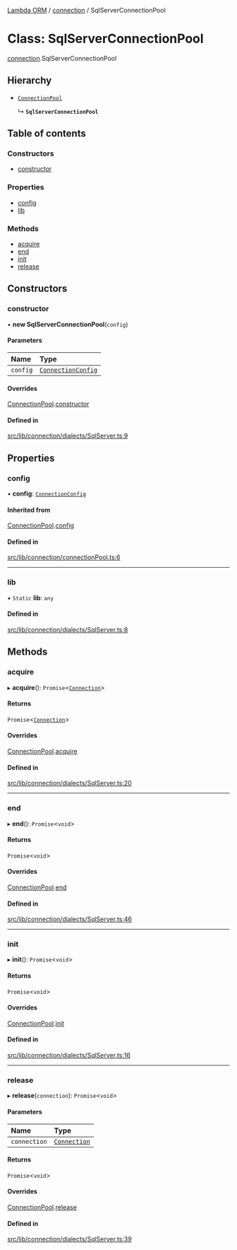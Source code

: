 [Lambda ORM](../README.md) / [connection](../modules/connection.md) / SqlServerConnectionPool

# Class: SqlServerConnectionPool

[connection](../modules/connection.md).SqlServerConnectionPool

## Hierarchy

- [`ConnectionPool`](connection.ConnectionPool.md)

  ↳ **`SqlServerConnectionPool`**

## Table of contents

### Constructors

- [constructor](connection.SqlServerConnectionPool.md#constructor)

### Properties

- [config](connection.SqlServerConnectionPool.md#config)
- [lib](connection.SqlServerConnectionPool.md#lib)

### Methods

- [acquire](connection.SqlServerConnectionPool.md#acquire)
- [end](connection.SqlServerConnectionPool.md#end)
- [init](connection.SqlServerConnectionPool.md#init)
- [release](connection.SqlServerConnectionPool.md#release)

## Constructors

### constructor

• **new SqlServerConnectionPool**(`config`)

#### Parameters

| Name | Type |
| :------ | :------ |
| `config` | [`ConnectionConfig`](../interfaces/connection.ConnectionConfig.md) |

#### Overrides

[ConnectionPool](connection.ConnectionPool.md).[constructor](connection.ConnectionPool.md#constructor)

#### Defined in

[src/lib/connection/dialects/SqlServer.ts:9](https://github.com/FlavioLionelRita/lambdaorm/blob/15e828d/src/lib/connection/dialects/SqlServer.ts#L9)

## Properties

### config

• **config**: [`ConnectionConfig`](../interfaces/connection.ConnectionConfig.md)

#### Inherited from

[ConnectionPool](connection.ConnectionPool.md).[config](connection.ConnectionPool.md#config)

#### Defined in

[src/lib/connection/connectionPool.ts:6](https://github.com/FlavioLionelRita/lambdaorm/blob/15e828d/src/lib/connection/connectionPool.ts#L6)

___

### lib

▪ `Static` **lib**: `any`

#### Defined in

[src/lib/connection/dialects/SqlServer.ts:8](https://github.com/FlavioLionelRita/lambdaorm/blob/15e828d/src/lib/connection/dialects/SqlServer.ts#L8)

## Methods

### acquire

▸ **acquire**(): `Promise`<[`Connection`](connection.Connection.md)\>

#### Returns

`Promise`<[`Connection`](connection.Connection.md)\>

#### Overrides

[ConnectionPool](connection.ConnectionPool.md).[acquire](connection.ConnectionPool.md#acquire)

#### Defined in

[src/lib/connection/dialects/SqlServer.ts:20](https://github.com/FlavioLionelRita/lambdaorm/blob/15e828d/src/lib/connection/dialects/SqlServer.ts#L20)

___

### end

▸ **end**(): `Promise`<`void`\>

#### Returns

`Promise`<`void`\>

#### Overrides

[ConnectionPool](connection.ConnectionPool.md).[end](connection.ConnectionPool.md#end)

#### Defined in

[src/lib/connection/dialects/SqlServer.ts:46](https://github.com/FlavioLionelRita/lambdaorm/blob/15e828d/src/lib/connection/dialects/SqlServer.ts#L46)

___

### init

▸ **init**(): `Promise`<`void`\>

#### Returns

`Promise`<`void`\>

#### Overrides

[ConnectionPool](connection.ConnectionPool.md).[init](connection.ConnectionPool.md#init)

#### Defined in

[src/lib/connection/dialects/SqlServer.ts:16](https://github.com/FlavioLionelRita/lambdaorm/blob/15e828d/src/lib/connection/dialects/SqlServer.ts#L16)

___

### release

▸ **release**(`connection`): `Promise`<`void`\>

#### Parameters

| Name | Type |
| :------ | :------ |
| `connection` | [`Connection`](connection.Connection.md) |

#### Returns

`Promise`<`void`\>

#### Overrides

[ConnectionPool](connection.ConnectionPool.md).[release](connection.ConnectionPool.md#release)

#### Defined in

[src/lib/connection/dialects/SqlServer.ts:39](https://github.com/FlavioLionelRita/lambdaorm/blob/15e828d/src/lib/connection/dialects/SqlServer.ts#L39)
